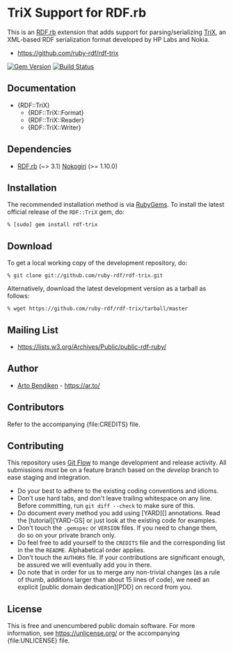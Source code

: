 TriX Support for RDF.rb
=======================

This is an [RDF.rb][] extension that adds support for parsing/serializing
[TriX][], an XML-based RDF serialization format developed by HP Labs and
Nokia.

* <https://github.com/ruby-rdf/rdf-trix>

[![Gem Version](https://badge.fury.io/rb/rdf-trix.png)](https://badge.fury.io/rb/rdf-trix)
[![Build Status](https://travis-ci.org/ruby-rdf/rdf-trix.png?branch=master)](https://travis-ci.org/ruby-rdf/rdf-trix)

Documentation
-------------

* {RDF::TriX}
  * {RDF::TriX::Format}
  * {RDF::TriX::Reader}
  * {RDF::TriX::Writer}

Dependencies
------------

* [RDF.rb](https://rubygems.org/gems/rdf) (~> 3.1)
  [Nokogiri](https://rubygems.org/gems/nokogiri) (>= 1.10.0)

Installation
------------

The recommended installation method is via [RubyGems](https://rubygems.org/).
To install the latest official release of the `RDF::TriX` gem, do:

    % [sudo] gem install rdf-trix

Download
--------

To get a local working copy of the development repository, do:

    % git clone git://github.com/ruby-rdf/rdf-trix.git

Alternatively, download the latest development version as a tarball as
follows:

    % wget https://github.com/ruby-rdf/rdf-trix/tarball/master

Mailing List
------------

* <https://lists.w3.org/Archives/Public/public-rdf-ruby/>

Author
------

* [Arto Bendiken](https://github.com/artob) - <https://ar.to/>

Contributors
------------

Refer to the accompanying {file:CREDITS} file.

## Contributing

This repository uses [Git Flow](https://github.com/nvie/gitflow) to mange development and release activity. All submissions _must_ be on a feature branch based on the _develop_ branch to ease staging and integration.

* Do your best to adhere to the existing coding conventions and idioms.
* Don't use hard tabs, and don't leave trailing whitespace on any line.
  Before committing, run `git diff --check` to make sure of this.
* Do document every method you add using [YARD][] annotations. Read the
  [tutorial][YARD-GS] or just look at the existing code for examples.
* Don't touch the `.gemspec` or `VERSION` files. If you need to change them,
  do so on your private branch only.
* Do feel free to add yourself to the `CREDITS` file and the
  corresponding list in the the `README`. Alphabetical order applies.
* Don't touch the `AUTHORS` file. If your contributions are significant
  enough, be assured we will eventually add you in there.
* Do note that in order for us to merge any non-trivial changes (as a rule
  of thumb, additions larger than about 15 lines of code), we need an
  explicit [public domain dedication][PDD] on record from you.

## License

This is free and unencumbered public domain software. For more information,
see <https://unlicense.org/> or the accompanying {file:UNLICENSE} file.

[RDF.rb]:   https://rubygems.org/gems/rdf/
[TriX]:     https://www.w3.org/2004/03/trix/
